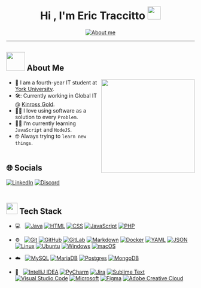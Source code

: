 <div align="center">
  <h1 align="center"><b>Hi , I'm Eric Traccitto </b><img src="https://media.giphy.com/media/hvRJCLFzcasrR4ia7z/giphy.gif" width="35"></h1>
  <a href="https://git.io/typing-svg"><img src="https://readme-typing-svg.demolab.com?font=Poppins&size=28&pause=1000&color=7D53F7&center=true&random=false&width=435&lines=IT+Student;Software+Developer;System+Administrator;Tech+Enthusiast" alt="About me" /></a>
</div>

---

## <picture><img src="https://media1.giphy.com/media/v1.Y2lkPTc5MGI3NjExYnIyN2lyY3A1aXN2ZG50cmRyZmZ3YmQ3eXhubGkyaWozMm82d2M5dyZlcD12MV9pbnRlcm5hbF9naWZfYnlfaWQmY3Q9cw/KN7qC8FCG8qO11x912/giphy.gif" width = 50px></picture> About Me

<picture> <img align="right" src="https://media1.giphy.com/media/v1.Y2lkPTc5MGI3NjExNXAzMWhicjEyNmpqa2l6bm1laHV2OXBvNnhzdmdwc295cHVhczVnNyZlcD12MV9pbnRlcm5hbF9naWZfYnlfaWQmY3Q9cw/62PQv0smnhacoItYG9/source.gif" width = 250px></picture>

- :school: I am a fourth-year IT student at [York University](https://yorku.ca).
- 🛠️: Currently working in Global IT @ [Kinross Gold](https://www.kinross.com/home/).
- :technologist: I love using software as a solution to every `Problem`.
- :student: I’m currently learning `JavaScript` and `NodeJS`.
- :nerd_face: Always trying to `learn new things`.
  <br><br>

## 🌐 Socials

[![LinkedIn](https://img.shields.io/badge/Linkedin-%230077B5.svg?logo=linkedin&logoColor=white)](https://www.linkedin.com/in/erictraccitto/)
[![Discord](https://img.shields.io/badge/Discord-%235865F2.svg?&logo=discord&logoColor=white)](https://discordlookup.com/user/779160579499753493)
<br><br>

## <picture><img src="https://media2.giphy.com/media/QssGEmpkyEOhBCb7e1/giphy.gif?cid=ecf05e47a0n3gi1bfqntqmob8g9aid1oyj2wr3ds3mg700bl&rid=giphy.gif" width = 30px></picture> Tech Stack

- 💻 &nbsp;
  [![Java](https://img.shields.io/badge/Java-%23ED8B00.svg?logo=openjdk&logoColor=white)](#)
  [![HTML](https://img.shields.io/badge/HTML-%23E34F26.svg?logo=html5&logoColor=white)](#)
  [![CSS](https://img.shields.io/badge/CSS-1572B6?logo=css3&logoColor=fff)](#)
  [![JavaScript](https://img.shields.io/badge/JavaScript-F7DF1E?logo=javascript&logoColor=000)](#)
  [![PHP](https://img.shields.io/badge/php-%23777BB4.svg?&logo=php&logoColor=white)](#)

- ⚙️ &nbsp;
  [![Git](https://img.shields.io/badge/Git-F05032?logo=git&logoColor=fff)](#)
  [![GitHub](https://img.shields.io/badge/GitHub-%23121011.svg?logo=github&logoColor=white)](#)
  [![GitLab](https://img.shields.io/badge/GitLab-FC6D26?logo=gitlab&logoColor=fff)](#)
  [![Markdown](https://img.shields.io/badge/Markdown-%23000000.svg?logo=markdown&logoColor=white)](#)
  [![Docker](https://img.shields.io/badge/Docker-2496ED?logo=docker&logoColor=fff)](#)
  [![YAML](https://img.shields.io/badge/YAML-CB171E?logo=yaml&logoColor=fff)](#)
  [![JSON](https://img.shields.io/badge/JSON-000?logo=json&logoColor=fff)](#)
  [![Linux](https://img.shields.io/badge/Linux-FCC624?logo=linux&logoColor=black)](#)
  [![Ubuntu](https://img.shields.io/badge/Ubuntu-E95420?logo=ubuntu&logoColor=white)](#)
  [![Windows](https://img.shields.io/badge/Windows-0078D6?logo=windows&logoColor=white)](#)
  [![macOS](https://img.shields.io/badge/macOS-000000?logo=macos&logoColor=F0F0F0)](#)

- ☁️ &nbsp;
  [![MySQL](https://img.shields.io/badge/MySQL-4479A1?logo=mysql&logoColor=fff)](#)
  [![MariaDB](https://img.shields.io/badge/MariaDB-003545?logo=mariadb&logoColor=white)](#)
  [![Postgres](https://img.shields.io/badge/Postgres-%23316192.svg?logo=postgresql&logoColor=white)](#)
  [![MongoDB](https://img.shields.io/badge/MongoDB-%234ea94b.svg?logo=mongodb&logoColor=white)](#)

- 🔧 &nbsp;
  [![IntelliJ IDEA](https://img.shields.io/badge/IntelliJIDEA-000000.svg?logo=intellij-idea&logoColor=white)](#)
  [![PyCharm](https://img.shields.io/badge/PyCharm-143?logo=pycharm&logoColor=black&color=black&labelColor=green)](#)
  [![Jira](https://img.shields.io/badge/Jira-0052CC?logo=jira&logoColor=fff)](#)
  [![Sublime Text](https://img.shields.io/badge/Sublime%20Text-%23575757.svg?logo=sublime-text&logoColor=important)](#)
  [![Visual Studio Code](https://img.shields.io/badge/Visual%20Studio%20Code-0078d7.svg?logo=visual-studio-code&logoColor=white)](#)
  [![Microsoft](https://img.shields.io/badge/Microsoft-0078D4?logo=microsoft&logoColor=white)](#)
  [![Figma](https://img.shields.io/badge/Figma-F24E1E?logo=figma&logoColor=white)](#)
  [![Adobe Creative Cloud](https://img.shields.io/badge/Adobe%20Creative%20Cloud-DA1F26?logo=Adobe%20Creative%20Cloud&logoColor=white)](#)

  <br><br>
